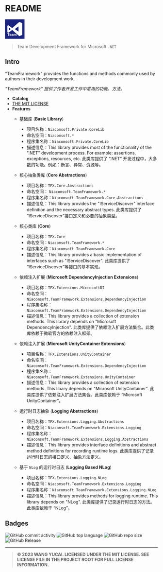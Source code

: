 # README

![tfx](./assets/tfx.png)

> Team Development Framework for Microsoft `.NET`

## Intro

"TeamFramework" provides the functions and methods commonly used by authors in their development work.

*"TeamFramework" 提供了作者开发工作中常用的功能、方法。*

- **Catalog**
- [THE MIT LICENSE](LICENSE.md#the-mit-license)
- **Features**
  - 基础库 (**Basic Library**)
    - 项目名称：`Niacomsoft.Private.CoreLib`
    - 命名空间：`Niacomsoft.*`
    - 程序集名称：`Niacomsoft.Private.CoreLib`
    - 描述信息：This library provides most of the functionality of the ".NET" development process. For example: assertions, exceptions, resources, etc. 此类库提供了 “.NET” 开发过程中，大多数的功能。例如：断言、异常、资源等。

  - 核心抽象类库 (**Core Abstractions**)
    - 项目名称：`TFX.Core.Abstractions`
    - 命名空间： `Niacomsoft.TeamFramework.*`
    - 程序集名称：`Niacomsoft.TeamFramework.Core.Abstractions`
    - 描述信息：This library provides the "IServiceDiscover" interface definition and the necessary abstract types. 此类库提供了 “IServiceDiscover”接口定义和必要的抽象类型。

  - 核心类库 (**Core**)
    - 项目名称：`TFX.Core`
    - 命名空间：`Niacomsoft.TeamFramework.*`
    - 程序集名称：`Niacomsoft.TeamFramework.Core`
    - 描述信息：This library provides a basic implementation of interfaces such as "IServiceDiscover". 此类库提供了 “IServiceDiscover”等接口的基本实现。

  - 依赖注入扩展 (**Microsoft DependencyInjection Extensions**)
    - 项目名称：`TFX.Extensions.MicrosoftDI`
    - 命名空间：`Niacomsoft.TeamFramework.Extensions.DependencyInjection`
    - 程序集名称：`Niacomsoft.TeamFramework.Extensions.DependencyInjection`
    - 描述信息：This library provides a collection of extension methods. This library depends on "Microsoft DependencyInjection". 此类库提供了依赖注入扩展方法集合。此类库依赖于微软官方的依赖注入框架。

  - 依赖注入扩展 (**Microsoft UnityContainer Extensions**)
    - 项目名称：`TFX.Extensions.UnityContainer`
    - 命名空间：`Niacomsoft.TeamFramework.Extensions.DependencyInjection`
    - 程序集名称：`Niacomsoft.TeamFramework.Extensions.UnityContainer`
    - 描述信息：This library provides a collection of extension methods. This libary depends on "Microsoft UnityContainer". 此类库提供了依赖注入扩展方法集合。此类库依赖于 “Microsoft UnityContainer”。

  - 运行时日志抽象 (**Logging Abstractions**)
    - 项目名称：`TFX.Extensions.Logging.Abstractions`
    - 命名空间：`Niacomsoft.TeamFramework.Extensions.Logging`
    - 程序集名称：`Niacomsoft.TeamFramework.Extensions.Logging.Abstractions`
    - 描述信息：This library provides interface definitions and abstract method definitions for recording runtime logs. 此类库提供了记录运行时日志的接口定义、抽象方法定义。

  - 基于 `NLog` 的运行时日志 (**Logging Based NLog**)
    - 项目名称：`TFX.Extensions.Logging.NLog`
    - 命名空间：`Niacomsoft.TeamFramework.Extensions.Logging`
    - 程序集名称：`Niacomsoft.TeamFramework.Extensions.Logging.NLog`
    - 描述信息：This library provides methods for logging runtime. This library depends on "NLog".  此类库提供了记录运行时日志的方法。此类库依赖于 “NLog”。




## Badges

![GitHub commit activity](https://img.shields.io/github/commit-activity/y/niacomsoft/teamframework-dotnet?style=for-the-badge&logo=github&label=Git%20Commits) ![GitHub top language](https://img.shields.io/github/languages/top/niacomsoft/teamframework-dotnet?style=for-the-badge&label=CSharp) ![GitHub repo size](https://img.shields.io/github/repo-size/niacomsoft/teamframework-dotnet?style=for-the-badge) ![GitHub Release](https://img.shields.io/github/v/release/niacomsoft/teamframework-dotnet?include_prereleases&display_name=tag&style=for-the-badge&logo=github)

----



>   **© 2023 WANG YUCAI. LICENSED UNDER THE MIT LICENSE. SEE LICENSE FILE IN THE PROJECT ROOT FOR FULL LICENSE INFORMATION.**